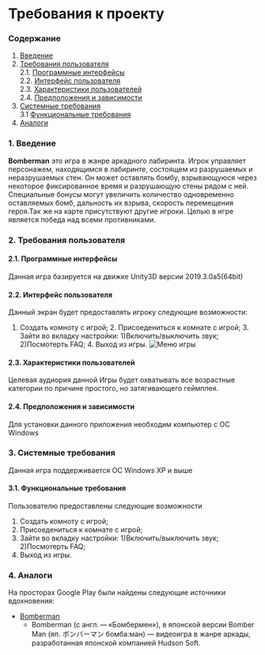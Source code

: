 # Требования к проекту

### Содержание

1. [Введение](#1)
2. [Требования пользователя](#2) <br>
  2.1. [Программные интерфейсы](#2.1) <br>
  2.2. [Интерфейс пользователя](#2.2) <br>
  2.3. [Характеристики пользователей](#2.3) <br>
  2.4. [Предположения и зависимости](#2.4) <br>
3. [Системные требования](#3.) <br>
  3.1 [Функциональные требования](#3.1) <br>
4. [Аналоги](#4) <br>

### 1. Введение <a name="1"></a>
**Bomberman** это игра в жанре аркадного лабиринта. Игрок управляет персонажем, находящимся в лабиринте, состоящем из разрушаемых и неразрушаемых стен. Он может оставлять бомбу, взрывающуюся через некоторое фиксированное время и разрушающую стены рядом с ней. Специальные бонусы могут увеличить количество одновременно оставляемых бомб, дальность их взрыва, скорость перемещения героя.Так же на карте присутствуют другие игроки. Целью в игре является победа над всеми противниками. 
### 2. Требования пользователя <a name="2"></a>
#### 2.1. Программные интерфейсы <a name="2.1"></a>
Данная игра базируется на движке Unity3D версии 2019.3.0a5(64bit)
#### 2.2. Интерфейс пользователя <a name="2.2"></a>

Данный экран будет предоставлять игроку следующие возможности:
1. Создать комноту с игрой;
   2. Присоедениться к комнате с игрой;
   3. Зайти во вкладку настройки:
       1)Включить/выключить звук;
       2)Посмотерть FAQ;
   4. Выход из игры.
   ![Меню игры](https://user-images.githubusercontent.com/49131712/66354527-c0fca280-e96d-11e9-9788-9a2d4be064d2.png)

#### 2.3. Характеристики пользователей <a name="2.3"></a>

Целевая аудиория данной Игры будет охватывать все возрастные категории по причине простого, но затягивающего геймплея.

#### 2.4. Предположения и зависимости <a name="2.4"></a>

Для установки данного приложения необходим компьютер с ОС Windows

### 3. Системные требования <a name="3"></a>
Данная игра поддерживается OC Windows XP и выше

#### 3.1. Функциональные требования <a name="3.1"></a>
Пользователю предоставлены следующие возможности
   1. Создать комноту с игрой;
   2. Присоедениться к комнате с игрой;
   3. Зайти во вкладку настройки:
       1)Включить/выключить звук;
       2)Посмотерть FAQ;
   4. Выход из игры.

### 4. Аналоги <a name="4"></a>
На просторах Google Play были найдены следующие источники вдохновения:
- [Bomberman](https://ru.wikipedia.org/wiki/Bomberman_(%D0%B8%D0%B3%D1%80%D0%B0,_1983))
  - Bomberman (с англ. — «Бомбермен»), в японской версии Bomber Man (яп. ボンバーマン бомба:ман) — видеоигра в жанре аркады, разработанная японской компанией Hudson Soft.
